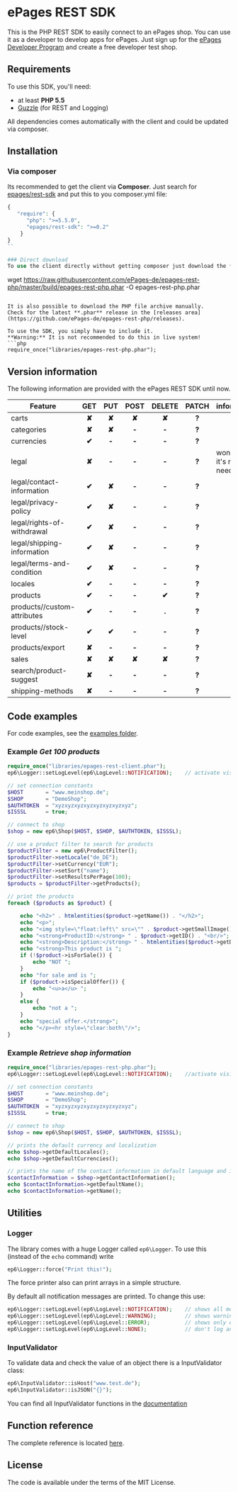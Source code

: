 # ePages REST SDK

This is the PHP REST SDK to easily connect to an ePages shop.
You can use it as a developer to develop apps for ePages.
Just sign up for the [ePages Developer Program](http://www.epages.cloud/developer/) and create a free developer test shop.

## Requirements

To use this SDK, you'll need:

* at least **PHP 5.5**
* [Guzzle](https://github.com/guzzle/guzzle) (for REST and Logging)

All dependencies comes automatically with the client and could be updated via composer.

## Installation

### Via composer
Its recommended to get the client via **Composer**.
Just search for [epages/rest-sdk](https://packagist.org/packages/epages/rest-sdk) and put this to you composer.yml file:

```php
{
   "require": {
      "php": ">=5.5.0",
      "epages/rest-sdk": ">=0.2"
    }
}
``

### Direct download
To use the client directly without getting composer just download the **.phar** archive and include it.

```
wget https://raw.githubusercontent.com/ePages-de/epages-rest-php/master/build/epages-rest-php.phar -O epages-rest-php.phar
```

It is also possible to download the PHP file archive manually.
Check for the latest **.phar** release in the [releases area](https://github.com/ePages-de/epages-rest-php/releases).

To use the SDK, you simply have to include it.
**Warning:** It is not recommended to do this in live system!
```php
require_once("libraries/epages-rest-php.phar");
```

## Version information

The following information are provided with the ePages REST SDK until now.

| Feature | GET | PUT | POST | DELETE | PATCH | information |
| --- | :---: | :---: | :---: | :---: | :---: | --- |
| carts | **✘** | **✘** | **✘** | **✘** | **?** |
| categories | **✘** | **✘** | **-** | **-** | **?** |
| currencies | **✔** | **-** | **-** | **-** | **?** |
| legal | **✘** | **-** | **-** | **-** | **?** | won't do, it's not needed |
| legal/contact-information | **✔** | **✘** | **-** | **-** | **?** |
| legal/privacy-policy | **✔** | **✘** | **-** | **-** | **?** |
| legal/rights-of-withdrawal | **✔** | **✘** | **-** | **-** | **?** |
| legal/shipping-information | **✔** | **✘** | **-** | **-** | **?** |
| legal/terms-and-condition | **✔** | **✘** | **-** | **-** | **?** |
| locales | **✔** | **-** | **-** | **-** | **?** |
| products | **✔** | **-** | **-** | **✔** | **?** |
| products/<id>/custom-attributes | **✔** | **-** | **-** | **.** | **?** |
| products/<id>/stock-level | **✔** | **✔** | **-** | **-** | **?** |
| products/export | **✘** | **-** | **-** | **-** | **?** |
| sales | **✘** | **✘** | **✘** | **✘** | **?** |
| search/product-suggest | **✘** | **-** | **-** | **-** | **?** |
| shipping-methods | **✘** | **-** | **-** | **-** | **?** |

## Code examples

For code examples, see the [examples folder](https://github.com/ePages-de/epages-rest-php/tree/master/examples).

### Example *Get 100 products*

```php
require_once("libraries/epages-rest-client.phar");
ep6\Logger::setLogLevel(ep6\LogLevel::NOTIFICATION);	// activate visible output

// set connection constants
$HOST		= "www.meinshop.de";
$SHOP		= "DemoShop";
$AUTHTOKEN	= "xyzxyzxyzxyzxyzxyzxyzxyz";
$ISSSL		= true;

// connect to shop
$shop = new ep6\Shop($HOST, $SHOP, $AUTHTOKEN, $ISSSL);

// use a product filter to search for products
$productFilter = new ep6\ProductFilter();
$productFilter->setLocale("de_DE");
$productFilter->setCurrency("EUR");
$productFilter->setSort("name");
$productFilter->setResultsPerPage(100);
$products = $productFilter->getProducts();

// print the products
foreach ($products as $product) {

	echo "<h2>" . htmlentities($product->getName()) . "</h2>";
	echo "<p>";
	echo "<img style=\"float:left\" src=\"" . $product->getSmallImage()->getOriginURL() . "\"/>";
	echo "<strong>ProductID:</strong> " . $product->getID() . "<br/>";
	echo "<strong>Description:</strong> " . htmlentities($product->getDescription()) . "<br/><br/>";
	echo "<strong>This product is ";
	if (!$product->isForSale()) {
		echo "NOT ";
	}
	echo "for sale and is ";
	if ($product->isSpecialOffer()) {
		echo "<u>a</u> ";
	}
	else {
		echo "not a ";
	}
	echo "special offer.</strong>";
	echo "</p><hr style=\"clear:both\"/>";
}
```

### Example *Retrieve shop information*

```php
require_once("libraries/epages-rest-php.phar");
ep6\Logger::setLogLevel(ep6\LogLevel::NOTIFICATION);	//activate visible output

// set connection constants
$HOST		= "www.meinshop.de";
$SHOP		= "DemoShop";
$AUTHTOKEN	= "xyzxyzxyzxyzxyzxyzxyzxyz";
$ISSSL		= true;

// connect to shop
$shop = new ep6\Shop($HOST, $SHOP, $AUTHTOKEN, $ISSSL);

// prints the default currency and localization
echo $shop->getDefaultLocales();
echo $shop->getDefaultCurrencies();

// prints the name of the contact information in default language and in german
$contactInformation = $shop->getContactInformation();
echo $contactInformation->getDefaultName();
echo $contactInformation->getName();
```

## Utilities

### Logger

The library comes with a huge Logger called ```ep6\Logger```.
To use this (instead of the ```echo``` command) write
```php
ep6\Logger::force("Print this!");
```
The force printer also can print arrays in a simple structure.

By default all notification messages are printed. To change this use:
```php
ep6\Logger::setLogLevel(ep6\LogLevel::NOTIFICATION);	// shows all messages
ep6\Logger::setLogLevel(ep6\LogLevel::WARNING);			// shows warning and error messages
ep6\Logger::setLogLevel(ep6\LogLevel::ERROR);			// shows only error messages
ep6\Logger::setLogLevel(ep6\LogLevel::NONE);			// don't log anything
```
### InputValidator

To validate data and check the value of an object there is a InputValidator class:
```php
ep6\InputValidator::isHost("www.test.de");
ep6\InputValidator::isJSON("{}");
```
You can find all InputValidator functions in the [documentation](http://dbawdy.de/epages-rest-php/doc/class-ep6.InputValidator.html)

## Function reference

The complete reference is located [here](http://dbawdy.de/epages-rest-php/doc).

## License

The code is available under the terms of the MIT License.
